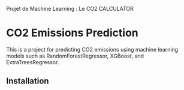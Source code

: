 Projet de Machine Learning : Le CO2 CALCULATOR

# CO2 Emissions Prediction

This is a project for predicting CO2 emissions using machine learning models such as RandomForestRegressor, XGBoost, and ExtraTreesRegressor.

## Installation

